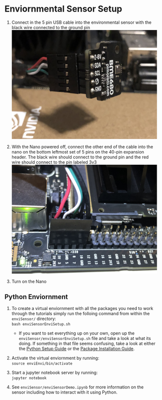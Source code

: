 <h1>Enviornmental Sensor Setup</h1>

1. Connect in the 5 pin USB cable into the environmental sensor with the black wire connected to the ground pin
  <img alt='Envi Sensor Image' src='./images/envi.jpeg'></img>

2. With the Nano powered off, connect the other end of the cable into the nano on the bottom leftmost set of 5 pins on the 40-pin expansion header.
The black wire should connect to the ground pin and the red wire should connect to the pin labeled 3v3
  <img alt='Pins on Board Image' src='./images/envi-board.jpeg'></img>

3. Turn on the Nano

## Python Enviornment
1. To create a virtual enviornment with all the packages you need to work through the tutorials simply run the folloing command from within the `enviSensor/` directory:  
    `bash enviSensorEnviSetup.sh`
    * If you want to set everything up on your own, open up the `enviSensor/enviSensorEnviSetup.sh` file and take a look at what its doing. If something in that file seems confusing, take a look at either the [Python Setup Guide](https://github.com/ddiLab/SageEdu/blob/main/setup/general/pythonSetup.md) or the [Package Installation Guide](https://github.com/ddiLab/SageEdu/blob/main/setup/general/PackageInstallationGuide.md).

2. Activate the virtual enviornment by running:  
    `source enviEnvi/bin/activate`

3. Start a jupyter notebook server by running:  
    `jupyter notebook`

4. See `enviSensor/enviSensorDemo.ipynb` for more information on the sensor including how to interact with it using Python.
